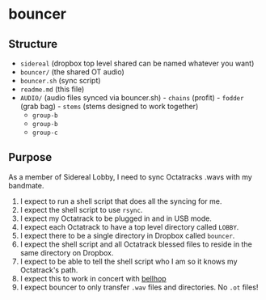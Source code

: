 # bouncer

## Structure

 - `sidereal` (dropbox top level shared can be named whatever you want)
  - `bouncer/` (the shared OT audio)
   - `bouncer.sh` (sync script)
   - `readme.md` (this file)
   - `AUDIO/` (audio files synced via bouncer.sh)
    - `chains` (profit)
    - `fodder` (grab bag)
    - `stems` (stems designed to work together)
     - `group-b`
     - `group-b`
     - `group-c`

## Purpose

As a member of Sidereal Lobby, I need to sync Octatracks .wavs with my bandmate.

 1. I expect to run a shell script that does all the syncing for me.
 2. I expect the shell script to use `rsync`.
 3. I expect my Octatrack to be plugged in and in USB mode.
 4. I expect each Octatrack to have a top level directory called `LOBBY`.
 5. I expect there to be a single directory in Dropbox called `bouncer`.
 6. I expect the shell script and all Octatrack blessed files to reside in the same directory on Dropbox.
 7. I expect to be able to tell the shell script who I am so it knows my Octatrack's path.
 8. I expect this to work in concert with [bellhop](https://github.com/northern-information/bellhop)
 9. I expect bouncer to only transfer `.wav` files and directories. No `.ot` files!